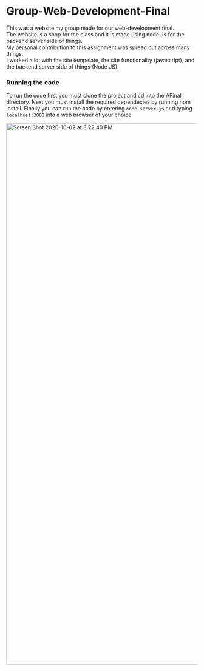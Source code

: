 # Group-Web-Development-Final
This was a website my group made for our web-development final.</br>
The website is a shop for the class and it is made using node Js for the backend server side of things.</br>
My personal contribution to this assignment was spread out across many things.</br>
I worked a lot with the site tempelate, the site functionality (javascript), and the backend server side of things (Node JS).</br>

### Running the code
To run the code first you must clone the project and cd into the AFinal directory. Next you must install the required dependecies by running npm install. Finally you can run the code by entering `node server.js` and typing `localhost:3000` into a web browser of your choice</br>

<img width="1428" alt="Screen Shot 2020-10-02 at 3 22 40 PM" src="https://user-images.githubusercontent.com/41707123/142093324-05fc5112-7591-4792-a317-7853289bd8ac.png">
